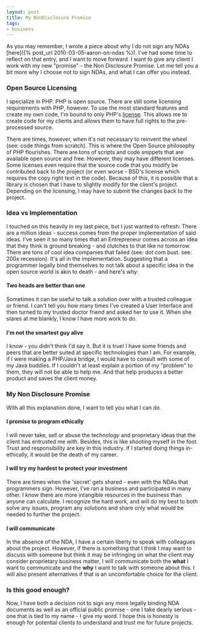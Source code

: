 ```yaml
---
layout: post
title: My NonDisclosure Promise
tags:
- business
---
```


As you may remember, I wrote a piece about why I do not sign any NDAs [here]({% post_url 2010-03-05-aaron-on-ndas %}).  I've had some time to reflect on that entry, and I want to move forward.  I want to give any client I work with my new "promise" - the Non Disclosure Promise.  Let me tell you a bit more why I choose not to sign NDAs, and what I can offer you instead.

### Open Source Licensing

I specialize in PHP.  PHP is open source.  There are still some licensing requirements with PHP, however.  To use the most standard features and create my own code, I'm bound to only PHP's [license](http://www.php.net/license/3_01.txt).  This allows me to create code for my clients and allows them to have full rights to the pre-processed source.

There are times, however, when it's not necessary to reinvent the wheel (see: code things from scratch).  This is where the Open Source philosophy of PHP flourishes.  There are tons of scripts and code snippets that are available open source and free.  However, they may have different licenses.  Some licenses even require that the source code that you modify be contributed back to the project (or even worse - BSD's license which requires the copy right text in the code).  Because of this, it is possible that a library is chosen that I have to slightly modify for the client's project.  Depending on the licensing, I may have to submit the changes back to the project.

### Idea vs Implementation

I touched on this heavily in my last piece, but I just wanted to refresh: There are a million ideas - success comes from the proper implementation of said ideas.  I've seen it so many times that an Entrepreneur comes across an idea that they think is ground breaking - and clutches to that like no tomorrow.  There are tons of cool idea companies that failed (see: dot com bust. see: 200x recession).  It's all in the implementation.  Suggesting that a programmer legally bind themselves to not talk about a specific idea in the open source world is akin to death - and here's why:

#### Two heads are better than one

Sometimes it can be useful to talk a solution over with a trusted colleague or friend.  I can't tell you how many times I've created a User Interface and then turned to my trusted doctor friend and asked her to use it.  When she stares at me blankly, I know I have more work to do.

#### I'm not the smartest guy alive

I know - you didn't think I'd say it.  But it is true!  I have some friends and peers that are better suited at specific technologies than I am.  For example, if I were making a PHP/Java bridge, I would have to consult with some of my Java buddies.  If I couldn't at least explain a portion of my "problem" to them, they will not be able to help me.  And that help produces a better product and saves the client money.

### My Non Disclosure Promise

With all this explanation done, I want to tell you what I can do.

#### I promise to program ethically

I will never take, sell or abuse the technology and proprietary ideas that the client has entrusted me with.  Besides, this is like shooting myself in the foot.  Trust and responsibility are key in this industry.  If I started doing things in-ethically, it would be the death of my career.

#### I will try my hardest to protect your investment

There are times when the 'secret' gets shared - even with the NDAs that programmers sign.  However, I've ran a business and participated in many other.  I know there are more intangible resources in the business than anyone can calculate.  I recognize the hard work, and will do my best to both solve any issues, program any solutions and share only what would be needed to further the project.

#### I will communicate

In the absence of the NDA, I have a certain liberty to speak with colleagues about the project.  However, if there is something that I think I may want to discuss with someone but think it may be infringing on what the client may consider proprietary business matter, I will communicate both the **what** I want to communicate and the **why** I want to talk with someone about this.  I will also present alternatives if that is an uncomfortable choice for the client.

### Is this good enough?

Now, I have both a decision not to sign any more legally binding NDA documents as well as an official public promise - one I take dearly serious - one that is tied to my name - I give my word.  I hope this is honesty is enough for potential clients to understand and trust me for future projects.
